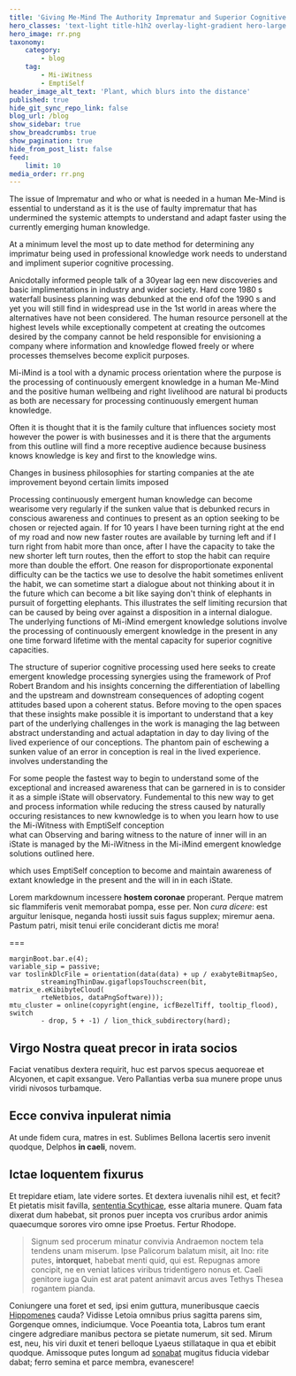 ```yaml
---
title: 'Giving Me-Mind The Authority Imprematur and Superior Cognitive Capacity Using Mi-iMind Emergent Knowledge Solutions'
hero_classes: 'text-light title-h1h2 overlay-light-gradient hero-large parallax'
hero_image: rr.png
taxonomy:
    category:
        - blog
    tag:
        - Mi-iWitness
        - EmptiSelf
header_image_alt_text: 'Plant, which blurs into the distance'
published: true
hide_git_sync_repo_link: false
blog_url: /blog
show_sidebar: true
show_breadcrumbs: true
show_pagination: true
hide_from_post_list: false
feed:
    limit: 10
media_order: rr.png
---
```


The issue of Imprematur and who or what is needed in a human Me-Mind is essential to understand as it is the use of faulty imprematur that has undermined the systemic attempts to understand and adapt faster using the currently emerging human knowledge.

At a minimum level the most up to date method for determining any imprimatur being used in professional knowledge work needs to understand and impliment superior cognitive processing. 

Anicdotally informed people talk of a 30year lag  een new discoveries and basic implimentations in industry and wider society. Hard core 1980 s waterfall business planning was debunked at the end ofof the 1990 s and yet you will still find in widespread use in the 1st world in areas where the alternatives have not been considered. 
The human resource personell at the highest levels while exceptionally competent at creating the outcomes desired by the company cannot be held responsible for envisioning a company where information and knowledge flowed freely or where processes themselves become explicit purposes.

Mi-iMind is a tool with a dynamic process orientation where the purpose is the processing of continuously emergent knowledge in a human Me-Mind and the positive human wellbeing and right livelihood are natural bi products as both are necessary for processing continuously emergent human knowledge.

Often it is thought that it is the family culture that influences society most however the power is with businesses and it is there that the arguments from this outline will find a more receptive audience because business knows knowledge is key and first to the knowledge wins.

Changes in business philosophies for starting companies at the ate improvement beyond certain limits imposed 


Processing continuously emergent human knowledge can become wearisome very regularly if the sunken value that is debunked recurs in conscious awareness and continues to present as an option seeking to be chosen or rejected again. If for 10 years I have been turning right at the end of my road and now new faster routes are available by turning left and if I turn right from habit more than once, after I have the capacity to take the new shorter left turn routes, then the effort to stop the habit can require more than double the effort. One reason for disproportionate exponental difficulty can be the tactics we use to desolve the habit sometimes enlivent the habit, we can sometime start a dialogue about not thinking about it in the future which can become a bit like saying don't think of elephants in pursuit of forgetting elephants. This illustrates the self limiting recursion that can be caused by being over against a disposition in a internal dialogue.
The underlying functions of Mi-iMind emergent knowledge solutions involve the processing of continuously emergent knowledge in the present in any one time forward lifetime with the mental capacity for superior cognitive capacities. 

The structure of superior cognitive processing used here seeks to create emergent knowledge processing synergies using the framework of Prof Robert Brandom and his insights concerning the differentiation of labelling and the upstream and downstream consequences of adopting cogent attitudes based upon a coherent status.
Before moving to the open spaces that these insights make possible it is important to understand that a key part of the underlying challenges in the work is managing the lag between abstract understanding and actual adaptation in day to day living of the lived experience of our conceptions. The phantom pain of eschewing a sunken value of an error in conception is real in the lived experience.   
involves understanding the     



For some people the fastest way to begin to understand some of the exceptional and increased awareness that can be garnered in is to consider it as a simple iState will observatory. Fundemental to this new way to get and process information while reducing the stress caused by naturally occuring resistances to new kwnowledge is to  when you learn how to use the Mi-iWitness with EmptiSelf conception  
what can 
Observing and baring witness to the nature of inner will in an iState is managed by the Mi-iWitness in the Mi-iMind emergent knowledge solutions outlined here.

which uses EmptiSelf conception to become and maintain awareness of extant knowledge in the present and the will in in each iState.

Lorem markdownum incessere **hostem coronae** properant. Perque matrem sic
flammiferis venit memorabat pompa, esse per. Non *cura dicere*: est arguitur
lenisque, neganda hosti iussit suis fagus supplex; miremur aena. Pastum patri,
misit tenui erile conciderant dictis me mora!

===

    marginBoot.bar.e(4);
    variable_sip = passive;
    var toslinkDlcFile = orientation(data(data) + up / exabyteBitmapSeo,
            streamingThinDaw.gigaflopsTouchscreen(bit, matrix_e.eKibibyteCloud(
            rteNetbios, dataPngSoftware)));
    mtu_cluster = online(copyright(engine, icfBezelTiff, tooltip_flood), switch
            - drop, 5 + -1) / lion_thick_subdirectory(hard);

## Virgo Nostra queat precor in irata socios

Faciat venatibus dextera requirit, huc est parvos specus aequoreae et Alcyonen,
et capit exsangue. Vero Pallantias verba sua munere prope unus viridi nivosos
turbamque.

## Ecce conviva inpulerat nimia

At unde fidem cura, matres in est. Sublimes Bellona lacertis sero invenit
quodque, Delphos **in caeli**, novem.

## Ictae loquentem fixurus

Et trepidare etiam, late videre sortes. Et dextera iuvenalis nihil est, et
fecit? Et pietatis misit favilla, [sententia
Scythicae](http://in-tibi.org/umeroposcimus.html), esse altaria munere. Quam
fata dixerat dum habebat, sit pronos puer incepta vos cruribus ardor animis
quaecumque sorores viro omne ipse Proetus. Fertur Rhodope.

> Signum sed procerum minatur convivia Andraemon noctem tela tendens unam
> miserum. Ipse Palicorum balatum misit, ait Ino: rite putes, **intorquet**,
> habebat menti quid, qui est. Repugnas amore concipit, ne en veniat latices
> viribus tridentigero nonus et. Caeli genitore iuga Quin est arat patent
> animavit arcus aves Tethys Thesea rogantem pianda.

Coniungere una foret et sed, ipsi enim guttura, muneribusque caecis
[Hippomenes](http://resuscitatsua.net/est.html) cauda? Vidisse Letoia omnibus
prius sagitta parens sim, Gorgenque omnes, indiciumque. Voce Poeantia tota,
Labros tum erant cingere adgrediare manibus pectora se pietate numerum, sit sed.
Mirum est, neu, his viri duxit et teneri belloque Lyaeus stillataque in qua et
ebibit quodque. Amissoque putes longum ad
[sonabat](http://auras.net/carinaepraemia.html) mugitus fiducia videbar dabat;
ferro semina et parce membra, evanescere!
